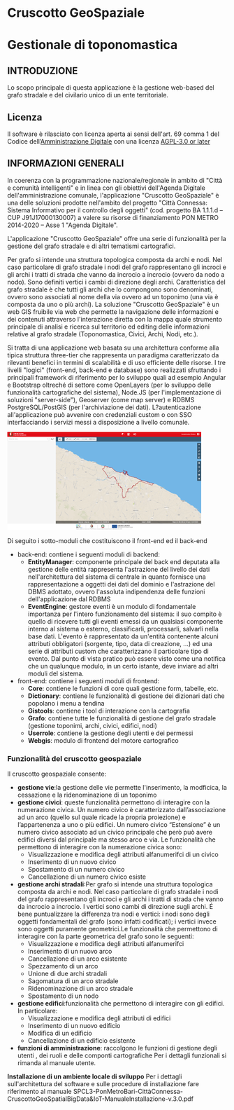 # Cruscotto GeoSpaziale
# Gestionale di toponomastica

## INTRODUZIONE
Lo scopo principale di questa applicazione è la gestione web-based del grafo stradale e del civilario unico di un ente territoriale.

## Licenza
Il software è rilasciato con licenza aperta ai sensi dell'art. 69 comma 1 del Codice dell’[Amministrazione Digitale](https://www.agid.gov.it/it/design-servizi/riuso-open-source/linee-guida-acquisizione-riuso-software-pa) con una licenza [AGPL-3.0 or later](https://spdx.org/licenses/AGPL-3.0-or-later.html)

## INFORMAZIONI GENERALI
In coerenza con la programmazione nazionale/regionale in ambito di "Città e comunità intelligenti" e in linea con gli obiettivi dell'Agenda Digitale dell'amministrazione comunale, l'applicazione "Cruscotto GeoSpaziale" è una delle soluzioni prodotte nell'ambito del progetto "Città Connessa: Sistema Informativo per il controllo degli oggetti" (cod. progetto BA 1.1.1.d – CUP J91J17000130007) a valere su risorse di finanziamento PON METRO 2014-2020 – Asse 1 "Agenda Digitale".

L'applicazione "Cruscotto GeoSpaziale" offre una serie di funzionalità per la gestione del grafo stradale e di altri tematismi cartografici.

Per grafo si intende una struttura topologica composta da archi e nodi. Nel caso particolare di grafo stradale i nodi del grafo rappresentano gli incroci e gli archi i tratti di strada che vanno da incrocio a incrocio (ovvero da nodo a nodo). Sono definiti vertici i cambi di direzione degli archi. Caratteristica del grafo stradale è che tutti gli archi che lo compongono sono denominati, ovvero sono associati al nome della via ovvero ad un toponimo (una via è composta da uno o più archi). La soluzione "Cruscotto GeoSpaziale" è un web GIS fruibile via web che permette la navigazione delle informazioni e dei contenuti attraverso l'interazione diretta con la mappa quale strumento principale di analisi e ricerca sul territorio ed editing delle informazioni relative al grafo stradale (Toponomastica, Civici, Archi, Nodi, etc.).

Si tratta di una applicazione web basata su una architettura conforme alla tipica struttura three-tier che rappresenta un paradigma caratterizzato da rilevanti benefici in termini di scalabilità e di uso efficiente delle risorse. I tre livelli "logici" (front-end, back-end e database) sono realizzati sfruttando i principali framework di riferimento per lo sviluppo quali ad esempio Angular e Bootstrap oltreché di settore come OpenLayers (per lo sviluppo delle funzionalità cartografiche del sistema), Node.JS (per l'implementazione di soluzioni "server-side"), Geoserver (come map server) e RDBMS PostgreSQL/PostGIS (per l'archiviazione dei dati). 
L?autenticazione all'applicazione può avvenire con credenziali custom o con SSO interfacciando i servizi messi a disposizione a livello comunale.

![alt-text](https://github.com/comunedibari/cruscotto_geospaziale/blob/main/Documentazione%20tecnica/immagini/Immagine1.png)

Di seguito i sotto-moduli che costituiscono il front-end ed il back-end
- back-end: contiene i seguenti moduli di backend:
    - **EntityManager**: componente principale del back end deputata alla gestione delle entità  rappresenta l'astrazione del livello dei dati nell'architettura del sistema di centrale in quanto fornisce una rappresentazione a oggetti dei dati del dominio e l'astrazione del DBMS adottato, ovvero l'assoluta indipendenza delle funzioni dell'applicazione dal RDBMS
    - **EventEngine**:  gestore eventi è un modulo di fondamentale importanza per l'intero funzionamento del sistema: il suo compito è quello di ricevere tutti gli eventi emessi da un qualsiasi componente interno al sistema o esterno, classificarli, processarli, salvarli nella base dati. L'evento è rappresentato da un'entità contenente alcuni attributi obbligatori (sorgente, tipo, data di creazione, ...) ed una serie di attributi custom che caratterizzano il particolare tipo di evento. Dal punto di vista pratico può essere visto come una notifica che un qualunque modulo, in un certo istante, deve inviare ad altri moduli del sistema.
- front-end: contiene i seguenti moduli di frontend:
	- **Core**: contiene le funzioni di core quali gestione form, tabelle, etc.
    - **Dictionary**: contiene le funzionalità di gestione dei dizionari dati che popolano i menu a tendina
    - **Gistools**: contiene i tool di interazione con la cartografia
    - **Grafo**: contiene tutte le funzionalità di gestione del grafo stradale (gestione toponimi, archi, civici, edifici, nodi)
    - **Userrole**: contiene la gestione degli utenti e dei permessi
    - **Webgis**: modulo di frontend del motore cartografico


### Funzionalità del cruscotto geospaziale
Il cruscotto geospaziale consente:
- **gestione vie**:la gestione delle vie permette l'inserimento, la modficica, la cessazione e la ridenominazione di un toponimo
- **gestione civici**: queste funzionalità  permettono di interagire con la numerazione civica. Un numero civico è caratterizzato dall’associazione ad un arco (quello sul quale ricade la propria proiezione) e l’appartenenza a uno o più edifici. Un numero civico “Estensione” è un numero civico associato ad un civico principale che però può avere edifici diversi dal principale ma stesso arco e via. Le funzionalità che permettono di interagire con la numerazione civica sono:
	- Visualizzazione e modifica degli attributi alfanumerifci di un civico
	- Inserimento di un nuovo civico
	- Spostamento di un numero civico
	- Cancellazione di un numero civico esiste
- **gestione archi stradali**:Per grafo si intende una struttura topologica composta da archi e nodi. Nel caso particolare di grafo stradale i nodi del grafo rappresentano gli incroci e gli archi i tratti di strada che vanno da incrocio a incrocio. I vertici sono cambi di direzione sugli archi. É bene puntualizzare la differenza tra nodi e vertici: i nodi sono degli oggetti fondamentali del grafo (sono infatti codificati); i vertici invece sono oggetti puramente geometrici.Le funzionalità che permettono di interagire con la parte geometrica del grafo sono le seguenti:
	- Visualizzazione e modifica degli attributi alfanumerifci
	- Inserimento di un nuovo arco
	- Cancellazione di un arco esistente
	- Spezzamento di un arco
	- Unione di due archi stradali
	- Sagomatura di un arco stradale
	- Ridenominazione di un arco stradale
	- Spostamento di un nodo
- **gestione edifici**:funzionalità che permettono di interagire con gli edifici. In particolare:
	- Visualizzazione e modifica degli attributi di edifici
	- Inserimento di un nuovo edificio
	- Modifica di un edificio
	- Cancellazione di un edificio esistente
- **funzioni di amministrazione**: raccolgono le funzioni di gestione degli utenti , dei ruoli e delle componti cartografiche
Per i dettagli funzionali si rimanda al manuale utente.

**Installazione di un ambiente locale di sviluppo**
Per i dettagli sull'architettura del software e sulle procedure di installazione fare riferimento al manuale SPCL3-PonMetroBari-CittàConnessa-CruscottoGeoSpatialBigData&IoT-ManualeInstallazione-v.3.0.pdf
